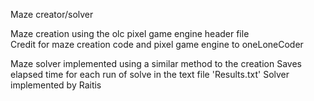 Maze creator/solver

Maze creation using the olc pixel game engine header file  
Credit for maze creation code and pixel game engine to oneLoneCoder 
 
Maze solver implemented using a similar method to the creation
Saves elapsed time for each run of solve in the text file 'Results.txt'
Solver implemented by Raitis
